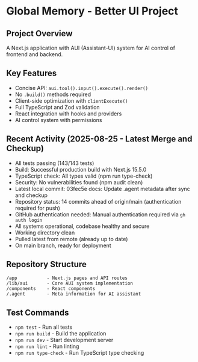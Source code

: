 # Global Memory - Better UI Project

## Project Overview
A Next.js application with AUI (Assistant-UI) system for AI control of frontend and backend.

## Key Features
- Concise API: `aui.tool().input().execute().render()`
- No `.build()` methods required
- Client-side optimization with `clientExecute()`
- Full TypeScript and Zod validation
- React integration with hooks and providers
- AI control system with permissions

## Recent Activity (2025-08-25 - Latest Merge and Checkup)
- All tests passing (143/143 tests)
- Build: Successful production build with Next.js 15.5.0
- TypeScript check: All types valid (npm run type-check)
- Security: No vulnerabilities found (npm audit clean)
- Latest local commit: 03fec5e docs: Update .agent metadata after sync and checkup
- Repository status: 14 commits ahead of origin/main (authentication required for push)
- GitHub authentication needed: Manual authentication required via `gh auth login`
- All systems operational, codebase healthy and secure
- Working directory clean
- Pulled latest from remote (already up to date)
- On main branch, ready for deployment

## Repository Structure
```
/app           - Next.js pages and API routes
/lib/aui       - Core AUI system implementation
/components    - React components
/.agent        - Meta information for AI assistant
```

## Test Commands
- `npm test` - Run all tests
- `npm run build` - Build the application
- `npm run dev` - Start development server
- `npm run lint` - Run linting
- `npm run type-check` - Run TypeScript type checking